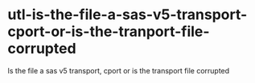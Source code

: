 # utl-is-the-file-a-sas-v5-transport-cport-or-is-the-tranport-file-corrupted
Is the file a sas v5 transport, cport or is the transport file corrupted

